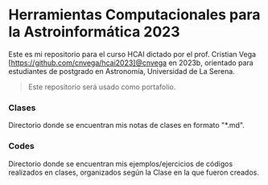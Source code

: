 # Herramientas Computacionales para la Astroinformática 2023
Este es mi repositorio para el curso HCAI dictado por el prof. Cristian Vega [https://github.com/cnvega/hcai2023]@cnvega en 2023b, orientado para estudiantes de postgrado en Astronomía, Universidad de La Serena.

> Este repositorio será usado como portafolio.

### Clases

Directorio donde se encuentran mis notas de clases en formato "*.md".

### Codes

Directorio donde se encuentran mis ejemplos/ejercicios de códigos realizados en clases, organizados según la Clase en la que fueron creados.


